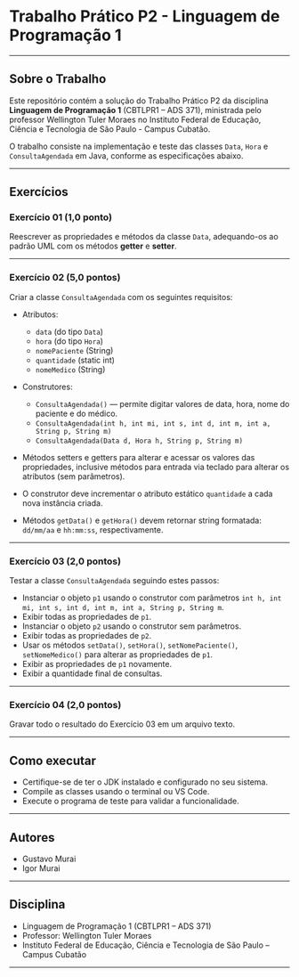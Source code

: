 # Trabalho Prático P2 - Linguagem de Programação 1

---

## Sobre o Trabalho

Este repositório contém a solução do Trabalho Prático P2 da disciplina **Linguagem de Programação 1** (CBTLPR1 – ADS 371), ministrada pelo professor Wellington Tuler Moraes no Instituto Federal de Educação, Ciência e Tecnologia de São Paulo - Campus Cubatão.

O trabalho consiste na implementação e teste das classes `Data`, `Hora` e `ConsultaAgendada` em Java, conforme as especificações abaixo.

---

## Exercícios

### Exercício 01 (1,0 ponto)

Reescrever as propriedades e métodos da classe `Data`, adequando-os ao padrão UML com os métodos **getter** e **setter**.

---

### Exercício 02 (5,0 pontos)

Criar a classe `ConsultaAgendada` com os seguintes requisitos:

- Atributos:
  - `data` (do tipo `Data`)
  - `hora` (do tipo `Hora`)
  - `nomePaciente` (String)
  - `quantidade` (static int)
  - `nomeMedico` (String)

- Construtores:
  - `ConsultaAgendada()` — permite digitar valores de data, hora, nome do paciente e do médico.
  - `ConsultaAgendada(int h, int mi, int s, int d, int m, int a, String p, String m)`
  - `ConsultaAgendada(Data d, Hora h, String p, String m)`

- Métodos setters e getters para alterar e acessar os valores das propriedades, inclusive métodos para entrada via teclado para alterar os atributos (sem parâmetros).

- O construtor deve incrementar o atributo estático `quantidade` a cada nova instância criada.

- Métodos `getData()` e `getHora()` devem retornar string formatada: `dd/mm/aa` e `hh:mm:ss`, respectivamente.

---

### Exercício 03 (2,0 pontos)

Testar a classe `ConsultaAgendada` seguindo estes passos:

- Instanciar o objeto `p1` usando o construtor com parâmetros `int h, int mi, int s, int d, int m, int a, String p, String m`.
- Exibir todas as propriedades de `p1`.
- Instanciar o objeto `p2` usando o construtor sem parâmetros.
- Exibir todas as propriedades de `p2`.
- Usar os métodos `setData()`, `setHora()`, `setNomePaciente()`, `setNomeMedico()` para alterar as propriedades de `p1`.
- Exibir as propriedades de `p1` novamente.
- Exibir a quantidade final de consultas.

---

### Exercício 04 (2,0 pontos)

Gravar todo o resultado do Exercício 03 em um arquivo texto.

---

## Como executar

- Certifique-se de ter o JDK instalado e configurado no seu sistema.
- Compile as classes usando o terminal ou VS Code.
- Execute o programa de teste para validar a funcionalidade.

---

## Autores

- Gustavo Murai  
- Igor Murai

---

## Disciplina

- Linguagem de Programação 1 (CBTLPR1 – ADS 371)  
- Professor: Wellington Tuler Moraes  
- Instituto Federal de Educação, Ciência e Tecnologia de São Paulo – Campus Cubatão

---
